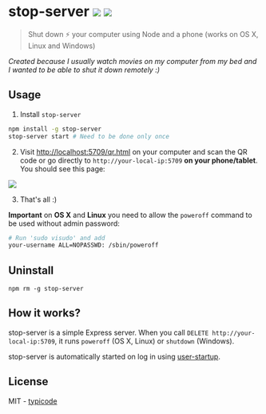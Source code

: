 # stop-server [![](https://badge.fury.io/js/stop-server.svg)](https://www.npmjs.com/package/stop-server) [![](https://travis-ci.org/typicode/stop-server.svg?branch=master)](https://travis-ci.org/typicode/stop-server)

> Shut down :zap: your computer using Node and a phone (works on OS X, Linux and Windows)

_Created because I usually watch movies on my computer from my bed and I wanted to be able to shut it down remotely :)_

## Usage

1. Install `stop-server`

  ```bash
  npm install -g stop-server
  stop-server start # Need to be done only once
  ```

2. Visit [http://localhost:5709/qr.html](http://localhost:5709/qr.html) on your computer and scan the QR code or go directly to `http://your-local-ip:5709` __on your phone/tablet__. You should see this page:

  ![](http://i.imgur.com/lWW1LTE.png)

3. That's all :)

__Important__ on __OS X__ and __Linux__ you need to allow the `poweroff` command to be used without admin password:

```bash
# Run 'sudo visudo' and add
your-username ALL=NOPASSWD: /sbin/poweroff
```

## Uninstall

```
npm rm -g stop-server
```

## How it works?

stop-server is a simple Express server. When you call `DELETE http://your-local-ip:5709`, it runs `poweroff` (OS X, Linux) or `shutdown` (Windows).

stop-server is automatically started on log in using [user-startup](https://github.com/typicode/user-startup).

## License

MIT - [typicode](https://github.com/typicode/stop-server)
